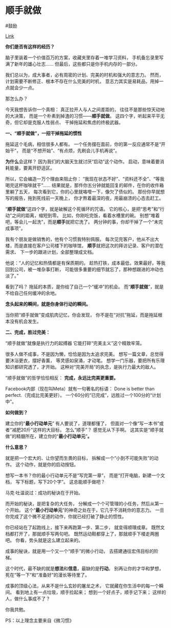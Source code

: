 
# 顺手就做

#鼓励

[Link](https://mp.weixin.qq.com/s/mlqw0PRddTwC5rFcZsMuyQ)

**你们是否有这样的经历？**

脑子里装着一个价值百万的方案，收藏夹里存着一堆学习资料， 
手机备忘录里写满了新年的雄心壮志……
但最后，这些都只是你手机内存的一部分。

我们总以为，成大事者，必有周密的计划、完美的时机和强大的意志力。
然而，计划需要不断修正、根本不存在什么完美的时机，
意志力其实是易耗品，用掉一点就会少一点。

那怎么办？

今天我想告诉你一个真相： 真正拉开人与人之间差距的， 
往往不是那些惊天动地的大决策， 
而是一个朴素到掉渣的习惯——**顺手就做**。
这四个字，听起来平平无奇，但它却是克服人性弱点、
干掉拖延和焦虑的终极武器。

**一、“顺手就做”，一招干掉拖延的惯性**

拖延这个毛病，相信很多人都有。
一个任务摆在面前，你的第一反应通常不是“开始干”，
而是“不想开始”、“有点烦，先刷会儿手机再说”。

**为什么**会这样？
因为我们的大脑天生就讨厌“启动”这个动作。
启动，意味着要消耗能量，要离开舒适区。

所以，它会编造一万个理由来阻止你：
“我现在状态不好”、“资料还不全”、“等我喝完这杯咖啡就干”……
结果就是，那件你五分钟就能回复的邮件，在你的收件箱里躺了五天，
每次看到它，你的心里就咯噔一下，像欠了债似的。
那份你早就想写的报告，拖到死线前一天晚上，
你才熬着最深的夜，用最崩溃的心态去赶工。

“**顺手就做**”这四个字，就是破解这个死循环的咒语。 它的核心，是把“思考”和“行动”之间的距离，缩短到零。 比如，你刚吃完饭，看着水槽里的碗。 别想“堆着吧，等会儿一起洗”，而是**顺手**就把它洗了。 两分钟的事，你却干掉了一个“未完成事项”。

我有个朋友是做销售的，他有个习惯我特别佩服。 每次见完客户，他从不出大楼，而是直接在客户公司楼下的咖啡馆， **顺手**就把这次的拜访记录、客户的潜在需求、 下一步的跟进计划，全部整理成文档。

他说：“人的记忆和热情都是有保质期的。 趁热打铁，成本最低，效果最好。等我回到公司，被一堆杂事打断， 可能很多重要的细节就忘了，那种想跟进的冲动也淡了。”

看到了吗？ 拖延的本质，是你给了自己一个“缓冲”的机会。 而“**顺手就做**”，就是不给自己任何缓冲的余地。

**念头起来的瞬间，就是你身体行动的瞬间。**

当你把“顺手就做”变成肌肉记忆，你会发现， 你不是在“对抗”拖延，而是拖延根本没有机会发生。

**二、完成，胜过完美：**

“顺手就做”就像是执行力的起搏器 它能打碎“完美主义”这个精致牢笼。

很多人做不成事，不是因为懒，恰恰是因为太追求完美。 想写一篇文章，总觉得要沐浴更衣，摆好香薰， 等灵感如泉涌，才动笔。 想学一门乐器，要把所有乐理知识都研究透了，才开始。 这种对“完美开局”的执念，是执行力最大的敌人。

“顺手就做”的哲学恰恰相反： **完成，永远比完美更重要。**

Facebook内部（现在叫Meta）就有一句著名的标语： Done is better than perfect.（完成比完美更好）。 一个60分的“已完成”，远胜过一个100分的“计划中”。

**如何做到？**

建立你的“**最小行动单元**” 有人要说了，道理都懂了， 但面对一个像“写一本书”或者“减肥20斤”这样的大目标， 怎么“顺手”？ 感觉无从下手啊。 这其实是“顺手就做”的精髓所在，建立你的“**最小行动单元**”**。**

**什么意思？**

就是把一个宏大的、让你望而生畏的目标， 拆解成一个“小到不可能失败”的动作。 这个动作，就是你的启动按钮。

想写一本书？你的最小行动单元不是“写完第一章”， 而是“打开电脑，新建一个文档， 写下标题，写下20个字”。 这总能顺手做吧？

马克·吐温说过：成功的秘诀在于开始。

而开始的秘诀，是把复杂的大任务， 分解成一个个可管理的小任务，然后从第一个开始。 这个“**最小行动单元**”的神奇之处在于，它几乎不消耗你的意志力。 一旦你完成了这个微不足道的动作，你就已经打破了静止的惯性。

你已经站在了起跑线上，接下来再跑第一步、第二步， 就变得顺理成章。 既然文档都打开了，那就顺手写两句吧。 既然运动鞋都穿上了，那就顺手下楼走两圈吧。 你看，势头就是这么建立起来的。

成事的秘诀，就是用一个又一个“顺手”的微小行动， 去搭建通往宏伟目标的阶梯。

这个时代，最不缺的就是**想法**和**信息**，最缺的是**行动**。 别再让你的才华和梦想， 死在“等一下”和“准备好”的漫长等待里了。

成事的顶级心法，从来不是什么玄妙的屠龙之术， 它就藏在你生活中的每一个瞬间。 看到地上有一点垃圾，顺手捡起来； 想到一个好点子，顺手记下来； 这样的人，做什么事成不了？

你我共勉。

PS：以上理念主要来自《微习惯》